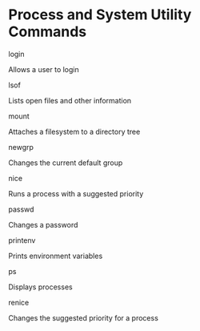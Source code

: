 # Process and System Utility Commands

login

Allows a user to login

lsof

Lists open files and other information

mount

Attaches a filesystem to a directory tree

newgrp

Changes the current default group

nice

Runs a process with a suggested priority

passwd

Changes a password

printenv

Prints environment variables

ps

Displays processes

renice

Changes the suggested priority for a process
